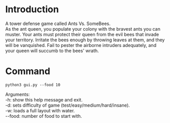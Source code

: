 # Introduction
A tower defense game called Ants Vs. SomeBees.</br>
As the ant queen, you populate your colony with the bravest ants you can muster. 
Your ants must protect their queen from the evil bees that invade your territory. 
Irritate the bees enough by throwing leaves at them, and they will be vanquished. 
Fail to pester the airborne intruders adequately, and your queen will succumb to the bees' wrath.
 
# Command
` python3 gui.py --food 10 `
 
Arguments:</br>
-h: show this help message and exit.</br>
-d: sets difficulty of game (test/easy/medium/hard/insane).</br>
-w: loads a full layout with water.</br>
--food: number of food to start with.</br>
